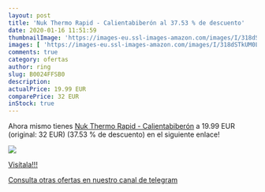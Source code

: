 ```yaml
---
layout: post
title: 'Nuk Thermo Rapid - Calientabiberón al 37.53 % de descuento'
date: 2020-01-16 11:51:59
thumbnailImage: 'https://images-eu.ssl-images-amazon.com/images/I/318dSTkUM0L._SL200_.jpg'
images: [ 'https://images-eu.ssl-images-amazon.com/images/I/318dSTkUM0L._SL200_.jpg' ]
comments: true
category: ofertas
author: ring
slug: B0024FFSB0
description:
actualPrice: 19.99 EUR
comparePrice: 32 EUR
inStock: true
---
```


Ahora mismo tienes [Nuk Thermo Rapid - Calientabiberón](https://www.amazon.com/dp/B0024FFSB0/?tag=redken08-20) a 19.99 EUR (original: 32 EUR) (37.53 %  de descuento) en el siguiente enlace!

[![](https://images-eu.ssl-images-amazon.com/images/I/318dSTkUM0L._SL200_.jpg)](https://www.amazon.com/dp/B0024FFSB0/?tag=redken08-20)

[Visítala!!!](https://www.amazon.com/dp/B0024FFSB0/?tag=redken08-20)

[Consulta otras ofertas en nuestro canal de telegram](https://t.me/s/ofertas25)
